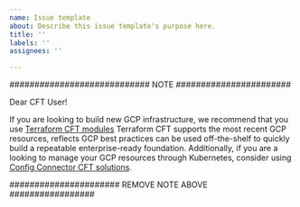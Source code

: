 ```yaml
---
name: Issue template
about: Describe this issue template's purpose here.
title: ''
labels: ''
assignees: ''

---
```


############################ NOTE #######################

Dear CFT User! 

If you are looking to build new GCP infrastructure, we recommend that you use [Terraform CFT modules](https://g.co/dev/terraformfoundation)
Terraform CFT supports the most recent GCP resources, reflects GCP best practices can be used off-the-shelf to quickly build a repeatable enterprise-ready foundation.
Additionally, if you are a looking to manage your GCP resources through Kubernetes, consider using [Config Connector CFT solutions](https://github.com/GoogleCloudPlatform/cloud-foundation-toolkit/tree/master/config-connector/solutions).


###################### REMOVE NOTE ABOVE #################
